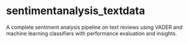# sentimentanalysis_textdata
A complete sentiment analysis pipeline on text reviews using VADER and machine learning classifiers with performance evaluation and insights.
